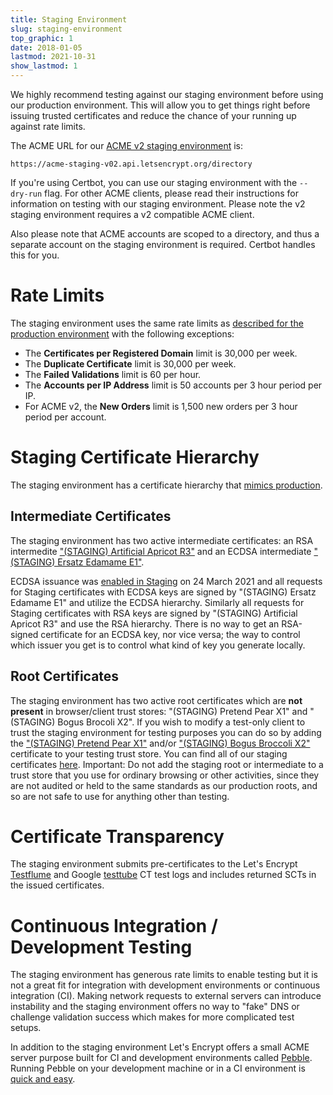 ```yaml
---
title: Staging Environment
slug: staging-environment
top_graphic: 1
date: 2018-01-05
lastmod: 2021-10-31
show_lastmod: 1
---
```



We highly recommend testing against our staging environment before using our production environment. This will allow you to get things right before issuing trusted certificates and reduce the chance of your running up against rate limits.

The ACME URL for our [ACME v2 staging environment](https://community.letsencrypt.org/t/staging-endpoint-for-acme-v2/49605) is:

`https://acme-staging-v02.api.letsencrypt.org/directory`

If you're using Certbot, you can use our staging environment with the `--dry-run` flag. For other ACME clients, please read their instructions for information on testing with our staging environment. Please note the v2 staging environment requires a v2 compatible ACME client.

Also please note that ACME accounts are scoped to a directory, and thus a separate account on the staging environment is required. Certbot handles this for you.

# Rate Limits

The staging environment uses the same rate limits as [described for the production environment](/docs/rate-limits) with the following exceptions:

* The **Certificates per Registered Domain** limit is 30,000 per week.
* The **Duplicate Certificate** limit is 30,000 per week.
* The **Failed Validations** limit is 60 per hour.
* The **Accounts per IP Address** limit is 50 accounts per 3 hour period per IP.
* For ACME v2, the **New Orders** limit is 1,500 new orders per 3 hour period per account.

# Staging Certificate Hierarchy

The staging environment has a certificate hierarchy that [mimics production](/certificates).

## Intermediate Certificates

The staging environment has two active intermediate certificates: an RSA intermedite ["(STAGING) Artificial Apricot R3"](/certs/staging/letsencrypt-stg-int-r3.pem) and an ECDSA intermediate ["(STAGING) Ersatz Edamame E1"](/certs/staging/letsencrypt-stg-int-e1.pem).

ECDSA issuance was [enabled in Staging](https://community.letsencrypt.org/t/ecdsa-issuance-available-in-staging-march-24/147839) on 24 March 2021 and all requests for Staging certificates with ECDSA keys are signed by "(STAGING) Ersatz Edamame E1" and utilize the ECDSA hierarchy. Similarly all requests for Staging certificates with RSA keys are signed by "(STAGING) Artificial Apricot R3" and use the RSA hierarchy. There is no way to get an RSA-signed certificate for an ECDSA key, nor vice versa; the way to control which issuer you get is to control what kind of key you generate locally.

## Root Certificates

The staging environment has two active root certificates which are **not present** in browser/client trust stores: "(STAGING) Pretend Pear X1" and "(STAGING) Bogus Brocoli X2". If you wish to modify a test-only client to trust the staging environment for testing purposes you can do so by adding the ["(STAGING) Pretend Pear X1"](/certs/staging/letsencrypt-stg-root-x1.pem) and/or ["(STAGING) Bogus Broccoli X2"](/certs/staging/letsencrypt-stg-root-x2.pem) certificate to your testing trust store. You can find all of our staging certificates [here](https://github.com/letsencrypt/website/tree/master/static/certs/staging).  Important: Do not add the staging root or intermediate to a trust store that you use for ordinary browsing or other activities, since they are not audited or held to the same standards as our production roots, and so are not safe to use for anything other than testing.

# Certificate Transparency

The staging environment submits pre-certificates to the Let's Encrypt [Testflume](/docs/ct-logs) and Google [testtube](http://www.certificate-transparency.org/known-logs#TOC-Test-Logs) CT test logs and includes returned SCTs in the issued certificates.

# Continuous Integration / Development Testing

The staging environment has generous rate limits to enable testing but it is not a great fit for integration with development environments or continuous integration (CI). Making network requests to external servers can introduce instability and the staging environment offers no way to "fake" DNS or challenge validation success which makes for more complicated test setups.

In addition to the staging environment Let's Encrypt offers a small ACME server purpose built for CI and development environments called [Pebble](https://github.com/letsencrypt/pebble). Running Pebble on your development machine or in a CI environment is [quick and easy](https://github.com/letsencrypt/pebble#docker).
